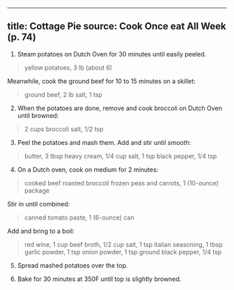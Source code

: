 
---
title: Cottage Pie
source: Cook Once eat All Week (p. 74)
---

1) Steam potatoes on Dutch Oven for 30 minutes until easily peeled.

> yellow potatoes, 3 lb (about 6)

Meanwhile, cook the ground beef for 10 to 15 minutes on a skillet:

> ground beef, 2 lb
> salt, 1 tsp

2) When the potatoes are done, remove and cook broccoli on Dutch Oven until browned:

> 2 cups broccoli
> salt, 1/2 tsp

3) Peel the potatoes and mash them. Add and stir until smooth:

> butter, 3 tbsp
> heavy cream, 1/4 cup
> salt, 1 tsp
> black pepper, 1/4 tsp

4) On a Dutch oven, cook on medium for 2 minutes:

> cooked beef
> roasted broccoli
> frozen peas and carrots, 1 (10-ounce) package

Stir in until combined:

> canned tomato paste, 1 (6-ounce) can

Add and bring to a boil:

> red wine, 1 cup
> beef broth, 1/2 cup
> salt, 1 tsp
> italian seasoning, 1 tbsp
> garlic powder, 1 tsp
> onion powder, 1 tsp
> ground black pepper, 1/4 tsp

5) Spread mashed potatoes over the top.

6) Bake for 30 minutes at 350F until top is slightly browned.

